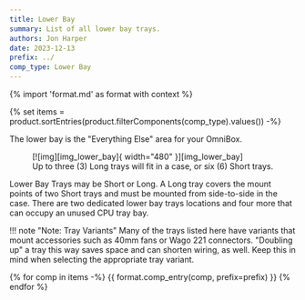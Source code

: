```yaml
---
title: Lower Bay
summary: List of all lower bay trays.
authors: Jon Harper
date: 2023-12-13
prefix: ../
comp_type: Lower Bay
---
```


{% import 'format.md' as format with context %}

{% set items = product.sortEntries(product.filterComponents(comp_type).values()) -%}

The lower bay is the "Everything Else" area for your OmniBox. 

<figure markdown>
  [![img][img_lower_bay]{ width="480" }][img_lower_bay]
  <figcaption>Up to three (3) Long trays will fit in a case, or six (6) Short trays.</figcaption>
</figure>

Lower Bay Trays may be Short or Long. A Long tray covers the mount points of two Short trays and must be mounted
from side-to-side in the case. There are two dedicated lower bay trays locations and four more that can occupy
an unused CPU tray bay.

!!! note "Note: Tray Variants"
    Many of the trays listed here have variants that mount accessories such as 40mm fans or Wago 221 connectors. "Doubling up" a tray
    this way saves space and can shorten wiring, as well. Keep this in mind when selecting the appropriate tray variant.


[img_lower_bay]: ../img/components/lower_bay.webp

{% for comp in items -%}
{{ format.comp_entry(comp, prefix=prefix) }}
{% endfor %}